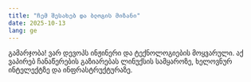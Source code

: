 ```yaml
---
title: "ჩემ შესახებ და ბლოგის მიზანი"
date: 2025-10-13
lang: ge
---
```


გამარჯობა!
ვარ დევოპს ინჟინერი და ტექნოლოგიების მოყვარული. აქ ვაპირებ ჩანაწერების გაზიარებას ლინუქსის სამყაროზე, ხელოვნურ ინტელექტზე და ინფრასტრუქტურაზე.

